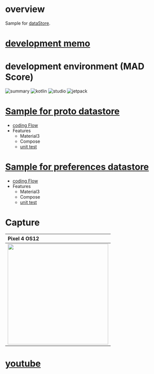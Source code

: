 # overview

Sample for [dataStore](https://developer.android.com/topic/libraries/architecture/datastore?hl=ja).

# [development memo](https://github.com/LeoAndo/android-datastore-samples/issues)

# development environment (MAD Score)
![summary](https://user-images.githubusercontent.com/16476224/154850183-de309557-bb83-4469-b052-746d4da892b2.png)
![kotlin](https://user-images.githubusercontent.com/16476224/154850181-8a1e5387-380c-4c7c-b743-7a7edbb9ae25.png)
![studio](https://user-images.githubusercontent.com/16476224/154850182-9422f64e-59f4-47a6-b7e0-a73c22e610df.png)
![jetpack](https://user-images.githubusercontent.com/16476224/154850179-38f09ad3-744f-43f0-866c-cfc889ac102f.png)

# [Sample for proto datastore](https://github.com/LeoAndo/android-datastore-samples/tree/main/ProtoDataStoreComposeSample)


- [coding Flow](https://github.com/LeoAndo/android-datastore-samples/pulls?q=is%3Apr+is%3Aclosed+label%3Aproto_datastore)
- Features
  - Material3
  - Compose
  - [unit test](https://github.com/LeoAndo/android-datastore-samples/tree/main/ProtoDataStoreComposeSample/app/src/androidTest/java/com/example/protodatastorecomposesample)

# [Sample for preferences datastore](https://github.com/LeoAndo/android-datastore-samples/tree/main/PrefsDataStoreComposeSample)

- [coding Flow](https://github.com/LeoAndo/android-datastore-samples/pulls?q=is%3Apr+is%3Aclosed+label%3Apreferences_datastore)
- Features
  - Material3
  - Compose
  - [unit test](https://github.com/LeoAndo/android-datastore-samples/tree/main/PrefsDataStoreComposeSample/app/src/androidTest/java/com/example/prefsdatastorecomposesample)


# Capture

| Pixel 4 OS12 |
|:---|
|<img src="https://github.com/LeoAndo/android-datastore-samples/blob/main/ProtoDataStoreComposeSample/capture.gif" width=320 /> |

# [youtube](https://www.youtube.com/watch?v=XwjTjczHe0A&list=PLFkABr3l63H1IC4LsMLvDxF-eSPp-U9bS)
